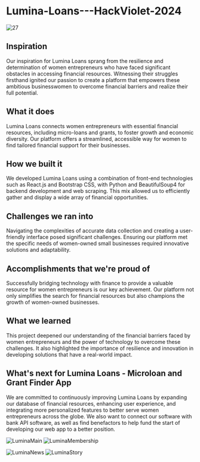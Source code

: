 # Lumina-Loans---HackViolet-2024

![27](https://github.com/pdoo2004/Lumina-Loans---HackViolet-2024/assets/130791427/74a3e2e9-58f3-42c3-a994-9753b78993a7)

## Inspiration

Our inspiration for Lumina Loans sprang from the resilience and determination of women entrepreneurs who have faced significant obstacles in accessing financial resources. Witnessing their struggles firsthand ignited our passion to create a platform that empowers these ambitious businesswomen to overcome financial barriers and realize their full potential.

## What it does

Lumina Loans connects women entrepreneurs with essential financial resources, including micro-loans and grants, to foster growth and economic diversity. Our platform offers a streamlined, accessible way for women to find tailored financial support for their businesses.

## How we built it

We developed Lumina Loans using a combination of front-end technologies such as React.js and Bootstrap CSS, with Python and BeautifulSoup4 for backend development and web scraping. This mix allowed us to efficiently gather and display a wide array of financial opportunities.

## Challenges we ran into

Navigating the complexities of accurate data collection and creating a user-friendly interface posed significant challenges. Ensuring our platform met the specific needs of women-owned small businesses required innovative solutions and adaptability.

## Accomplishments that we're proud of

Successfully bridging technology with finance to provide a valuable resource for women entrepreneurs is our key achievement. Our platform not only simplifies the search for financial resources but also champions the growth of women-owned businesses.

## What we learned

This project deepened our understanding of the financial barriers faced by women entrepreneurs and the power of technology to overcome these challenges. It also highlighted the importance of resilience and innovation in developing solutions that have a real-world impact.

## What's next for Lumina Loans - Microloan and Grant Finder App

We are committed to continuously improving Lumina Loans by expanding our database of financial resources, enhancing user experience, and integrating more personalized features to better serve women entrepreneurs across the globe. We also want to connect our software with bank API software, as well as find benefactors to help fund the start of developing our web app to a better position.

![LuminaMain](https://github.com/pdoo2004/Lumina-Loans---HackViolet-2024/assets/130791427/f4186230-c1a7-456e-8dda-389bf2af236f)
![LuminaMembership](https://github.com/pdoo2004/Lumina-Loans---HackViolet-2024/assets/130791427/377c6920-2e04-4375-a6ef-a29f2da099d2)

![LuminaNews](https://github.com/pdoo2004/Lumina-Loans---HackViolet-2024/assets/130791427/2222f6bf-76e6-482a-b11b-632c4d44ad77)
![LuminaStory](https://github.com/pdoo2004/Lumina-Loans---HackViolet-2024/assets/130791427/6621ac0a-c2b4-4f0e-aea4-e89eaf002148)

